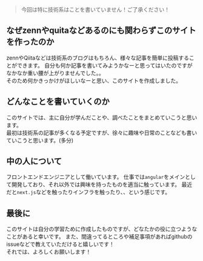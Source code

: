 > 今回は特に技術系はことを書いていません！ご了承ください！

## なぜzennやquitaなどあるのにも関わらずこのサイトを作ったのか

zennやQiitaなどは技術系のブログはもちろん、様々な記事を簡単に投稿することができます。
自分も何か記事を書いてみようかなーと思ってはいたのですがなかなか重い腰が上がりませんでした。。  
そのため何かきっかけがほしいなーと思い、このサイトを作成しました。

## どんなことを書いていくのか

このサイトでは、主に自分が学んだことや、調べたことをまとめていこうと思います。  
最初は技術系の記事が多くなる予定ですが、徐々に趣味や日常のことなども書いていこうと思います。(多分)

## 中の人について

フロントエンドエンジニアとして働いています。
仕事では`angular`をメインとして開発しており、それ以外では興味を持ったものを適当に触っています。
最近だと`next.js`などを触ったりインフラを触ったり、、という感じです。

## 最後に

このサイトは自分の学習ために作成したものですが、どなたかの役に立つようなことがあると幸いです。
また、間違ってるところや補足事項があればgithubのissueなどで教えていただけると嬉しいです！  
それでは、よろしくお願いします！